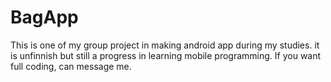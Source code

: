 # BagApp
This is one of my group project in making android app during my studies.
 it is unfinnish but still a progress in learning mobile programming.
If you want full coding, can message me.
